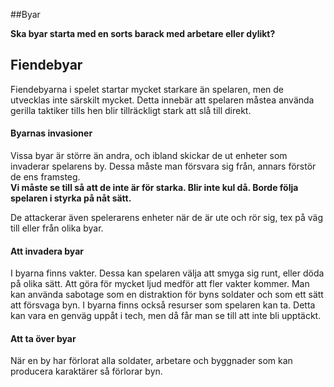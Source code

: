 ##Byar

**Ska byar starta med en sorts barack med arbetare eller dylikt?**

## Fiendebyar  
Fiendebyarna i spelet startar mycket starkare än spelaren, men de utvecklas inte särskilt mycket. 
Detta innebär att spelaren måstea använda gerilla taktiker tills hen blir tillräckligt stark att slå till direkt. 

#### Byarnas invasioner
Vissa byar är större än andra, och ibland skickar de ut enheter som invaderar spelarens by. 
Dessa måste man försvara sig från, annars förstör de ens framsteg.  
**Vi måste se till så att de inte är för starka. Blir inte kul då. Borde följa spelaren i styrka på nåt sätt.**  

De attackerar även spelerarens enheter när de är ute och rör sig, tex på väg till eller från olika byar.

#### Att invadera byar
I byarna finns vakter. Dessa kan spelaren välja att smyga sig runt, eller döda på olika sätt.
Att göra för mycket ljud medför att fler vakter kommer. Man kan använda sabotage som en distraktion för byns soldater och som ett sätt att försvaga byn.
I byarna finns också resurser som spelaren kan ta. 
Detta kan vara en genväg uppåt i tech, men då får man se till att inte bli upptäckt.

#### Att ta över byar
När en by har förlorat alla soldater, arbetare och byggnader som kan producera karaktärer så förlorar byn.
